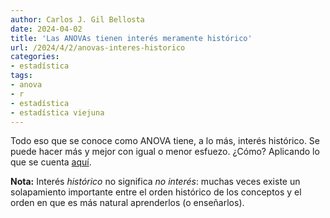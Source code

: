```yaml
---
author: Carlos J. Gil Bellosta
date: 2024-04-02
title: 'Las ANOVAs tienen interés meramente histórico'
url: /2024/4/2/anovas-interes-historico
categories:
- estadística
tags:
- anova
- r
- estadística
- estadística viejuna
---
```


Todo eso que se conoce como ANOVA tiene, a lo más, interés histórico. Se puede hacer más y mejor con igual o menor esfuezo. ¿Cómo? Aplicando lo que se cuenta
[aquí](https://www.statforbiology.com/2024/stat_lm_checkassumptions/).

**Nota:** Interés _histórico_ no significa _no interés_: muchas veces existe un solapamiento importante entre el orden histórico de los conceptos y el orden en que es más natural aprenderlos (o enseñarlos).

